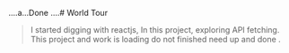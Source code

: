 ....a...Done ....# World Tour

> I started digging with reactjs, In this project, exploring API fetching. 
This project
> and work is loading do not finished need up
and done . 
> 
